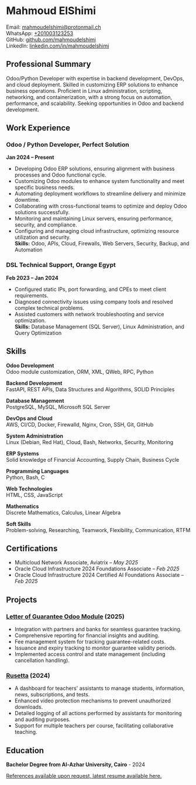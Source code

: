 # Mahmoud ElShimi

Email: [mahmoudelshimi@protonmail.ch](mailto:mahmoudelshimi@protonmail.ch)  
WhatsApp: [+201003123253](https://wa.me/201003123253?text=Hey,%20I%20came%20from%20your%20CV)  
GitHub: [github.com/mahmoudelshimi](https://github.com/mahmoudelshimi)  
LinkedIn: [linkedin.com/in/mahmoudelshimi](https://www.linkedin.com/in/mahmoudelshimi)

## Professional Summary

Odoo/Python Developer with expertise in backend development, DevOps, and cloud deployment. Skilled in customizing ERP solutions to enhance business operations. Proficient in Linux administration, scripting, networking, and containerization, with a strong focus on automation, performance, and scalability. Seeking opportunities in Odoo and backend development.

## Work Experience

### Odoo / Python Developer, Perfect Solution  
**Jan 2024 – Present**
- Developing Odoo ERP solutions, ensuring alignment with business processes and Odoo functional cycle.
- Customizing Odoo modules to enhance system functionality and meet specific business needs.
- Automating deployment workflows to streamline delivery and minimize downtime.
- Collaborating with cross-functional teams to optimize and deploy Odoo solutions successfully.
- Monitoring and maintaining Linux servers, ensuring performance, security, and compliance.
- Configuring and managing cloud infrastructure, optimizing resource utilization and security.  
**Skills:** Odoo, APIs, Cloud, Firewalls, Web Servers, Security, Backup, and Automation

### DSL Technical Support, Orange Egypt  
**Feb 2023 – Jan 2024**
- Configured static IPs, port forwarding, and CPEs to meet client requirements.
- Diagnosed connectivity issues using company tools and resolved complex technical problems.
- Assisted customers with network troubleshooting and service optimization.  
**Skills:** Database Management (SQL Server), Linux Administration, and Query Optimization

## Skills

**Odoo Development**  
Odoo module customization, ORM, XML, QWeb, RPC, Python

**Backend Development**  
FastAPI, REST APIs, Data Structures and Algorithms, SOLID Principles

**Database Management**  
PostgreSQL, MySQL, Microsoft SQL Server

**DevOps and Cloud**  
AWS, CI/CD, Docker, Firewalld, Nginx, Cron, SSH, Git, GitHub

**System Administration**  
Linux (Debian, Red Hat), Cloud, Bash, Networks, Security, Monitoring

**ERP Systems**  
Solid knowledge of Financial Accounting, Supply Chain, Business Cycle

**Programming Languages**  
Python, Bash, C

**Web Technologies**  
HTML, CSS, JavaScript

**Mathematics**  
Discrete Mathematics, Calculus, Linear Algebra

**Soft Skills**  
Problem-solving, Researching, Teamwork, Flexibility, Communication, RTFM

## Certifications

- Multicloud Network Associate, Aviatrix – *May 2025*
- Oracle Cloud Infrastructure 2024 Foundations Associate – *Feb 2025*
- Oracle Cloud Infrastructure 2024 Certified AI Foundations Associate – *Feb 2025*

## Projects

### [Letter of Guarantee Odoo Module](https://github.com/mahmoudElshimi/psi_letter_of_guarantee) (2025)
- Integration with partners and banks for seamless guarantee tracking.
- Comprehensive reporting for financial insights and auditing.
- Fee management system for tracking guarantee-related costs.
- Issuance and expiry tracking to monitor guarantee validity periods.
- Implemented access control and state management (including cancellation handling).

### [Rusetta](https://rusetta.openbsd.amsterdam/platform_philosophy) (2024)
- A dashboard for teachers' assistants to manage students, information, news, subscriptions, and tests.
- Enhanced video protection mechanisms to prevent unauthorized downloads.
- Detailed logging of all actions performed by assistants for monitoring and auditing purposes.
- Support for multiple teachers per course, facilitating collaborative teaching.

## Education

**Bachelor Degree from Al-Azhar University, Cairo**  - 2024

[References available upon request, latest resume available here.](https://raw.githubusercontent.com/mahmoudElshimi/resume/main/mahmoud_elshimi_resume.pdf)
